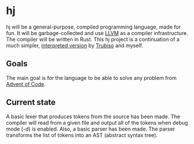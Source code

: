 # hj
hj will be a general-purpose, compiled programming language, made for fun. It will be garbage-collected and use [LLVM](https://llvm.org/) as a compiler infrastructure. The compiler will be written in Rust. This hj project is a continuation of a much simpler, [interpreted version](https://github.com/trubiso/hj) by [Trubiso](https://github.com/trubiso) and myself.
## Goals
The main goal is for the language to be able to solve any problem from [Advent of Code](https://adventofcode.com/).
## Current state
A basic lexer that produces tokens from the source has been made. The compiler will read from a given file and output all of the tokens when debug mode (-d) is enabled.
Also, a basic parser has been made. The parser transforms the list of tokens into an AST (abstract syntax tree).
